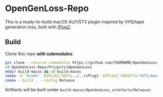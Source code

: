 # OpenGenLoss-Repo

This is a ready-to-build macOS AU/VST3 plugin inspired by VHS/tape generation loss, built with [iPlug2](https://github.com/iPlug2/iPlug2).

## Build

Clone this repo **with submodules**:

```bash
git clone --recurse-submodules https://github.com/YOURNAME/OpenGenLoss-Repo.git
cd OpenGenLoss-Repo/Projects/OpenGenLoss
mkdir build-macos && cd build-macos
cmake -G "Xcode" -DIPLUG2_ROOT=../../iPlug2 -DIPLUG2_TARGETS="VST3;AUv2" ..
cmake --build . --config Release
```

Artifacts will be built under `build-macos/OpenGenLoss_artefacts/Release/`.

